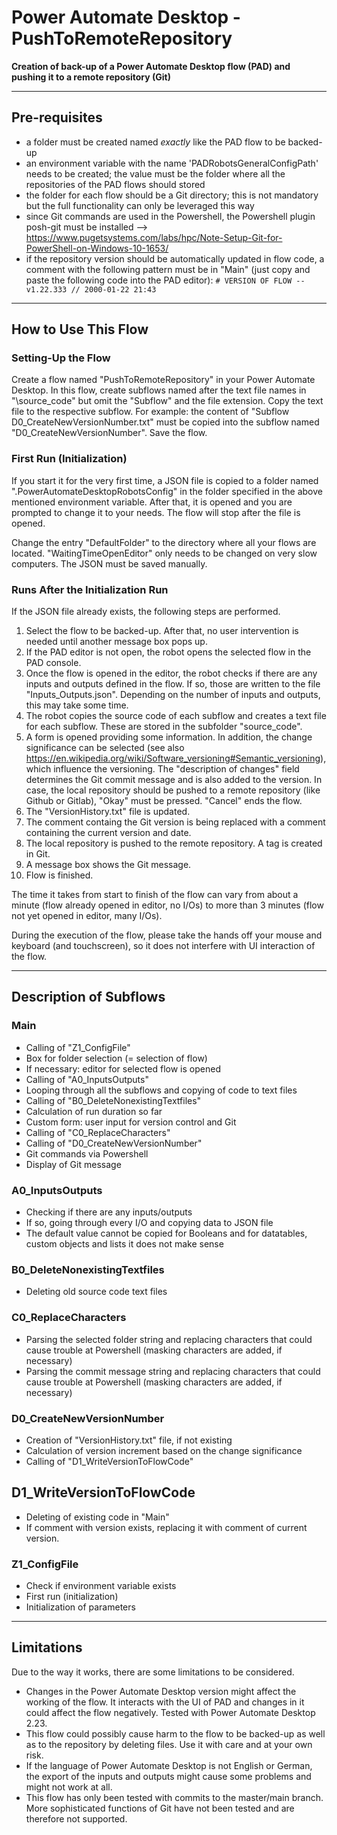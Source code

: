 # Power Automate Desktop - PushToRemoteRepository

**Creation of back-up of a Power Automate Desktop flow (PAD) and pushing it to a remote repository (Git)**

-----------------------------------

## Pre-requisites

- a folder must be created named *exactly* like the PAD flow to be backed-up
- an environment variable with the name 'PADRobotsGeneralConfigPath' needs to be created; the value must be the folder where all the repositories of the PAD flows should stored
- the folder for each flow should be a Git directory; this is not mandatory but the full functionality can only be leveraged this way
- since Git commands are used in the Powershell, the Powershell plugin posh-git must be installed --> <https://www.pugetsystems.com/labs/hpc/Note-Setup-Git-for-PowerShell-on-Windows-10-1653/>
- if the repository version should be automatically updated in flow code, a comment with the following pattern must be in "Main" (just copy and paste the following code into the PAD editor): `# VERSION OF FLOW -- v1.22.333 // 2000-01-22 21:43`

-----------------------------------

## How to Use This Flow
### Setting-Up the Flow

Create a flow named "PushToRemoteRepository" in your Power Automate Desktop. In this flow, create subflows named after the text file names in "\source_code" but omit the "Subflow" and the file extension. Copy the text file to the respective subflow. For example: the content of "Subflow D0_CreateNewVersionNumber.txt" must be copied into the subflow named "D0_CreateNewVersionNumber". Save the flow.

### First Run (Initialization)

If you start it for the very first time, a JSON file is copied to a folder named ".PowerAutomateDesktopRobotsConfig" in the folder specified in the above mentioned environment variable. After that, it is opened and you are prompted to change it to your needs. The flow will stop after the file is opened.

Change the entry "DefaultFolder" to the directory where all your flows are located. "WaitingTimeOpenEditor" only needs to be changed on very slow computers. The JSON must be saved manually. 

### Runs After the Initialization Run

If the JSON file already exists, the following steps are performed.

1. Select the flow to be backed-up. After that, no user intervention is needed until another message box pops up.
2. If the PAD editor is not open, the robot opens the selected flow in the PAD console.
3. Once the flow is opened in the editor, the robot checks if there are any inputs and outputs defined in the flow. If so, those are written to the file "Inputs_Outputs.json". Depending on the number of inputs and outputs, this may take some time.
4. The robot copies the source code of each subflow and creates a text file for each subflow. These are stored in the subfolder "source_code". 
5. A form is opened providing some information. In addition, the change significance can be selected (see also https://en.wikipedia.org/wiki/Software_versioning#Semantic_versioning), which influence the versioning. The "description of changes" field determines the Git commit message and is also added to the version. In case, the local repository should be pushed to a remote repository (like Github or Gitlab), "Okay" must be pressed. "Cancel" ends the flow.
6. The "VersionHistory.txt" file is updated. 
7. The comment containg the Git version is being replaced with a comment containing the current version and date.
8. The local repository is pushed to the remote repository. A tag is created in Git.
9. A message box shows the Git message.
10. Flow is finished.

The time it takes from start to finish of the flow can vary from about a minute (flow already opened in editor, no I/Os) to more than 3 minutes (flow not yet opened in editor, many I/Os).

During the execution of the flow, please take the hands off your mouse and keyboard (and touchscreen), so it does not interfere with UI interaction of the flow.

-----------------------------------

## Description of Subflows

### Main

- Calling of "Z1_ConfigFile"
- Box for folder selection (= selection of flow)
- If necessary: editor for selected flow is opened
- Calling of "A0_InputsOutputs"
- Looping through all the subflows and copying of code to text files
- Calling of "B0_DeleteNonexistingTextfiles"
- Calculation of run duration so far
- Custom form: user input for version control and Git
- Calling of "C0_ReplaceCharacters"
- Calling of "D0_CreateNewVersionNumber"
- Git commands via Powershell
- Display of Git message

### A0_InputsOutputs

- Checking if there are any inputs/outputs
- If so, going through every I/O and copying data to JSON file
- The default value cannot be copied for Booleans and for datatables, custom objects and lists it does not make sense

### B0_DeleteNonexistingTextfiles

- Deleting old source code text files

### C0_ReplaceCharacters

- Parsing the selected folder string and replacing characters that could cause trouble at Powershell (masking characters are added, if necessary)
- Parsing the commit message string and replacing characters that could cause trouble at Powershell (masking characters are added, if necessary)

### D0_CreateNewVersionNumber

- Creation of "VersionHistory.txt" file, if not existing
- Calculation of version increment based on the change significance
- Calling of "D1_WriteVersionToFlowCode"

## D1_WriteVersionToFlowCode

- Deleting of existing code in "Main"
- If comment with version exists, replacing it with comment of current version.

### Z1_ConfigFile

- Check if environment variable exists
- First run (initialization)
- Initialization of parameters

-----------------------------------

## Limitations

Due to the way it works, there are some limitations to be considered. 
- Changes in the Power Automate Desktop version might affect the working of the flow. It interacts with the UI of PAD and changes in it could affect the flow negatively. Tested with Power Automate Desktop 2.23.
- This flow could possibly cause harm to the flow to be backed-up as well as to the repository by deleting files. Use it with care and at your own risk.
- If the language of Power Automate Desktop is not English or German, the export of the inputs and outputs might cause some problems and might not work at all.
- This flow has only been tested with commits to the master/main branch. More sophisticated functions of Git have not been tested and are therefore not supported.
